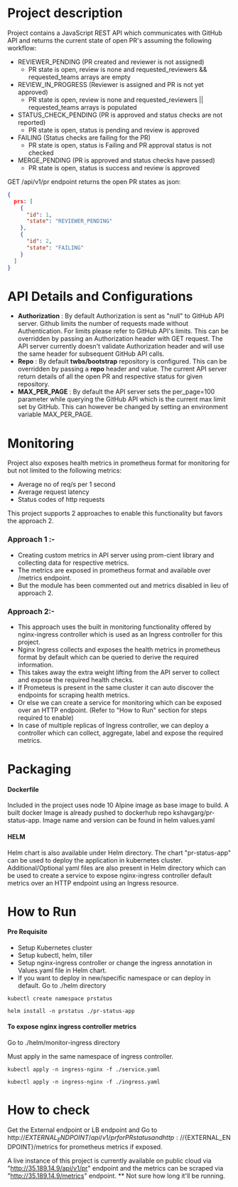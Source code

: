 # Project description

Project contains a JavaScript REST API which communicates with GitHub API and returns the current state of open PR's assuming the following workflow:

- REVIEWER_PENDING (PR created and reviewer is not assigned)
  - PR state is open, review is none and requested_reviewers && requested_teams arrays are empty
- REVIEW_IN_PROGRESS (Reviewer is assigned and PR is not yet approved)
  - PR state is open, review is none and requested_reviewers || requested_teams arrays is populated
- STATUS_CHECK_PENDING (PR is approved and status checks are not reported)
  - PR state is open, status is pending and review is approved
- FAILING (Status checks are failing for the PR)
  - PR state is open, status is Failing and PR approval status is not checked
- MERGE_PENDING (PR is approved and status checks have passed)
  - PR state is open, status is success and review is approved

GET /api/v1/pr endpoint returns the open PR states as json:

```json
{
  prs: [
    {
      "id": 1,
      "state": "REVIEWER_PENDING"
    },
    {
      "id": 2,
      "state": "FAILING"
    }
  ]
}
```

# API Details and Configurations

- **Authorization** : By default Authorization is sent as "null" to GitHub API server. Github limits the number of requests made without Authentication. For limits please refer to GitHub API's limits.
  This can be overridden by passing an Authorization header with GET request. The API server currently doesn't validate Authorization header and will use the same header for subsequent GitHub API calls.
- **Repo** : By default **twbs/bootstrap** repository is configured. This can be overridden by passing a **repo** header and value. The current API server return details of all the open PR and respective status for given repository.
- **MAX_PER_PAGE** : By default the API server sets the per_page=100 parameter while querying the GitHub API which is the current max limit set by GitHub. This can however be changed by setting an environment variable MAX_PER_PAGE.

# Monitoring
Project also exposes health metrics in prometheus format for monitoring for but not limited to the following metrics:
- Average no of req/s per 1 second
- Average request latency
- Status codes of http requests

This project supports 2 approaches to enable this functionality but favors the approach 2.
### Approach 1 :-
- Creating custom metrics in API server using prom-cient library and collecting data for respective metrics.
- The metrics are exposed in prometheus format and available over /metrics endpoint.
- But the module has been commented out and metrics disabled in lieu of approach 2.

### Approach 2:-
- This approach uses the built in monitoring functionality offered by nginx-ingress controller which is used as an Ingress controller for this project.
- Nginx Ingress collects and exposes the health metrics in prometheus format by default which can be queried to derive the required information.
- This takes away the extra weight lifting from the API server to collect and expose the required health checks.
- If Prometeus is present in the same cluster it can auto discover the endpoints for scraping health metrics.
- Or else we can create a service for monitoring which can be exposed over an HTTP endpoint. (Refer to "How to Run" section for steps required to enable)
- In case of multiple replicas of Ingress controller, we can deploy a controller which can collect, aggregate, label and expose the required metrics.

# Packaging
#### Dockerfile
Included in the project uses node 10 Alpine image as base image to build. A built docker Image is already pushed to dockerhub repo kshavgarg/pr-status-app. Image name and version can be found in helm values.yaml
#### HELM
Helm chart is also available under Helm directory. The chart "pr-status-app" can be used to deploy the application in kubernetes cluster. Additional/Optional yaml files are also present in Helm directory which can be used to create a service to expose nginx-ingress controller default metrics over an HTTP endpoint using an Ingress resource.

# How to Run

#### Pre Requisite
- Setup Kubernetes cluster
- Setup kubectl, helm, tiller
- Setup nginx-ingress controller or change the ingress annotation in Values.yaml file in Helm chart.
- If you want to deploy in new/specific namespace or can deploy in default. Go to ./helm directory


```kubectl create namespace prstatus```

```helm install -n prstatus ./pr-status-app```

#### To expose nginx ingress controller metrics
Go to ./helm/monitor-ingress directory

Must apply in the same namespace of ingress controller.

```kubectl apply -n ingress-nginx -f ./service.yaml```

```kubectl apply -n ingress-nginx -f ./ingress.yaml```

# How to check

Get the External endpoint or LB endpoint and Go to http://${EXTERNAL_ENDPOINT}/api/v1/pr for PR status and http://${EXTERNAL_ENDPOINT}/metrics for prometheus metrics if exposed.

A live instance of this project is currently available on public cloud via "http://35.189.14.9/api/v1/pr" endpoint and the metrics can be scraped via "http://35.189.14.9/metrics" endpoint. ** Not sure how long it'll be running.
